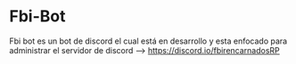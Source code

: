 # Fbi-Bot
Fbi bot es un bot de discord el cual está en desarrollo y esta enfocado para administrar el servidor de discord --> https://discord.io/fbirencarnadosRP

